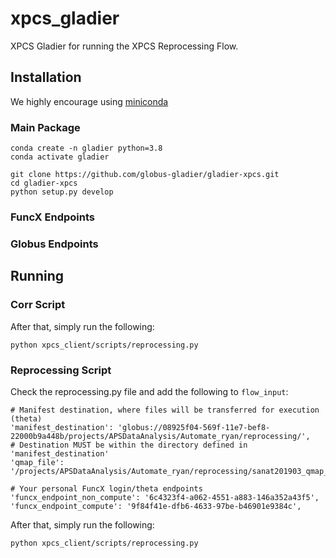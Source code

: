 # xpcs_gladier

XPCS Gladier for running the XPCS Reprocessing Flow.

## Installation

We highly encourage using [miniconda](miniconda)

### Main Package
    
    conda create -n gladier python=3.8
    conda activate gladier

    git clone https://github.com/globus-gladier/gladier-xpcs.git
    cd gladier-xpcs
    python setup.py develop

### FuncX Endpoints

### Globus Endpoints

## Running

### Corr Script

After that, simply run the following:

    python xpcs_client/scripts/reprocessing.py

### Reprocessing Script

Check the reprocessing.py file and add the following to `flow_input`:

    # Manifest destination, where files will be transferred for execution (theta)
    'manifest_destination': 'globus://08925f04-569f-11e7-bef8-22000b9a448b/projects/APSDataAnalysis/Automate_ryan/reprocessing/',
    # Destination MUST be within the directory defined in 'manifest_destination'
    'qmap_file': '/projects/APSDataAnalysis/Automate_ryan/reprocessing/sanat201903_qmap_S270_D54_lin.h5',
    
    # Your personal FuncX login/theta endpoints
    'funcx_endpoint_non_compute': '6c4323f4-a062-4551-a883-146a352a43f5',
    'funcx_endpoint_compute': '9f84f41e-dfb6-4633-97be-b46901e9384c',

After that, simply run the following:

    python xpcs_client/scripts/reprocessing.py